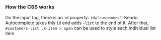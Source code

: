 ### How the CSS works

On the input tag, there is an `id` property: `id="customers"`. Kendo Autocomplete takes this `id` and adds `-list` to the end of it.
After that, `#customers-list .k-item > span` can be used to style each individual list item
